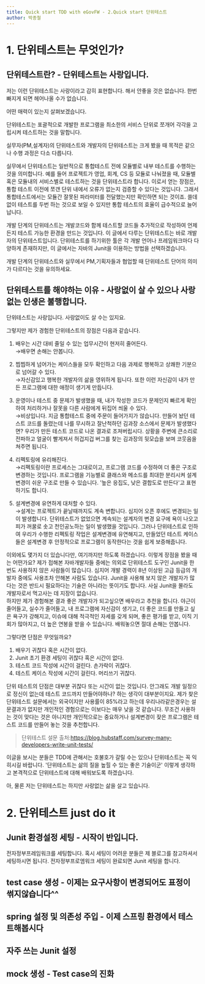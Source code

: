 ```yaml
---
title: Quick start TDD with eGovFW - 2.Quick start 단위테스트
author: 박종철
--- 
```


# 1. 단위테스트는 무엇인가?

## 단위테스트란? - 단위테스트는 사랑입니다.
저는 이런 단위테스트는 사랑이라고 감히 표현합니다. 해서 안좋을 것은 없습니다. 한번 빠지게 되면 헤어나올 수가 없습니다.

어떤 매력이 있는지 살펴보겠습니다.

단위테스트는 포괄적으로 개발한 프로그램을 최소한의 서비스 단위로 쪼개어 각각을 고립시켜 테스트하는 것을 말합니다. 

실무자(PM,설계자)의 단위테스트와 개발자의 단위테스트는 크게 봤을 때 목적은 같으나 수행 과정은 다소 다릅니다.

실무에서 단위테스트는 일반적으로 통합테스트 전에 모듈별로 내부 테스트를 수행하는 것을 의미합니다. 예를 들어 프로젝트가 영업, 회계, CS 등 모듈로 나눠졌을 때, 모듈별 혹은 모듈내의 서비스별로 테스트하는 것을 단위테스트라 합니다.
이로서 얻는 장점은, 통합 테스트 이전에 쪼갠 단위 내에서 오류가 없는지 검증할 수 있다는 것입니다. 그래서 통합테스트에서는 모듈간 잘못된 파라미터를 전달했는지만 확인하면 되는 것이죠. 쓸데없이 테스트를 두번 하는 것으로 보일 수 있지만 통합 테스트의 효율이 급수적으로 늘어납니다.

개발 단계의 단위테스트는 개발코드와 함께 테스트할 코드들 추가적으로 작성하여 언제든지 테스트 가능한 환경을 만드는 것입니다. 이 글에서 다루는 단위테스트는 바로 개발자의 단위테스트입니다. 단위테스트를 하기위한 툴은 각 개발 언어나 프레임워크마다 다양하게 존재하지만, 이 글에서는 자바의 Junit을 이용하는 방법을 선택하겠습니다.

개발 단계의 단위테스트와 실무에서 PM,기획자들과 협업할 때 단위테스트 단어의 의미가 다르다는 것을 유의하세요.

## 단위테스트를 해야하는 이유 - 사랑없이 살 수 있으나 사랑없는 인생은 불행합니다.
단위테스트는 사랑입니다. 사랑없이도 살 수는 있지요.

그렇지만 제가 경험한 단위테스트의 장점은 다음과 같습니다.
1. 배우는 시간 대비 줄일 수 있는 업무시간이 현저히 줄어든다.  
→배우면 손해는 안봅니다.

2. 찝찝하게 넘어가는 케이스들을 모두 확인하고 다음 과제로 행복하고 상쾌한 기분으로 넘어갈 수 있다.  
→자신감있고 행복한 개발자의 삶을 영위하게 됩니다. 또한 이런 자신감이 내가 만든 프로그램에 대한 애정이 생기게 만듭니다.

3. 운영이나 테스트 중 문제가 발생했을 때, 내가 작성한 코드가 문제인지 빠르게 확인하여 처리하거나 잘못을 다른 사람에게 뒤집어 씌울 수 있다.  
→비상입니다. 지금 통합테스트 중에 주문이 들어가지가 않습니다. 만들어 놨던 테스트 코드를 돌렸는데 나를 무시하고 잘난척하던 김과장 소스에서 문제가 발생했다면? 우리가 만든 테스트 코드로 나온 결과로 조져버립시다. 상황을 주변에 큰소리로 전파하고 얼굴이 빨게져서 허겁지겁 버그를 찾는 김과장의 뒷모습을 보며 코웃음을 쳐주면 됩니다.

4. 리펙토링에 유리해진다.  
→리펙토링이란 프로세스는 그대로이고, 프로그램 코드를 수정하여 더 좋은 구조로 변경하는 것입니다. 프로그램을 기능별로 클래스와 메소드를 최대한 분리시켜 설계변경이 쉬운 구조로 만들 수 있습니다. '높은 응집도, 낮은 결합도로 만든다'고 표현하기도 합니다.

5. 설계변경에 유연하게 대처할 수 있다.  
→설계는 프로젝트가 끝날때까지도 계속 변합니다. 심지어 오픈 후에도 변경되는 일이 발생합니다. 단위테스트가 없었으면 계속되는 설계자의 변경 요구에 욕이 나오고 피가 꺼꿀로 솟고 천인공노하는 일이 발생했을 것입니다. 그러나 단위테스트로 인하여 우리가 수행한 리펙토링 작업은 설계변경에 유연해지고, 만들었던 테스트 케이스들은 설계변경 후 안정적으로 프로그램이 동작한다는 것을 쉽게 보증해줍니다.

이외에도 몇가지 더 있습니다만, 여기까지만 하도록 하겠습니다. 이렇게 장점을 봤을 때는 어떤가요?
제가 접해본 자바개발자들 중에는 의외로 단위테스트 도구인 Junit을 한번도 사용하지 않은 사람들이 많습니다. 심지어 개발 경력이 8년 이상된 고급 등급의 개발자 중에도 사용조차 안해본 사람도 있습니다. Junit을 사용해 보지 않은 개발자가 많다는 것은 반드시 필요하다는 기술은 아니라는 뜻이기도 합니다. 사실 Junit을 몰라도 개발자로서 먹고사는 데 지장이 없습니다.  
하지만 제가 경험해본 결과 좋은 개발자가 되고싶으면 배우라고 추천을 합니다. 야근이 줄어들고, 실수가 줄어들고, 내 프로그램에 자신감이 생기고, 더 좋은 코드를 만들고 싶은 욕구가 강해지고, 이슈에 대해 적극적인 자세를 갖게 되며, 좋은 평가를 받고, 이직 기회가 많아지고, 더 높은 연봉을 받을 수 있습니다. 배워놓으면 절대 손해는 안봅니다. 

그렇다면 단점은 무엇일까요?  
1. 배우기 귀찮다 혹은 시간이 없다.
2. Junit 초기 환경 세팅이 귀찮다 혹은 시간이 없다.
3. 테스트 코드 작성에 시간이 걸린다. 손가락이 귀찮다.
4. 테스트 케이스 작성에 시간이 걸린다. 머리쓰기 귀찮다.  
  
단위 테스트의 단점은 대부분 귀찮다 또는 시간이 없는 것입니다. 안그래도 개발 일정으로 정신이 없는데 테스트 코드까지 만들어야하나? 하는 생각이 대부분이지요. 제가 찾은 단위테스트 설문에서는 외국이지만 사용률이 85%라고 하는데 우리나라같은경우는 설문결과가 없지만 개인적인 경험으로는 이보다는 매우 낮을 것 같습니다. 무조건 사용하는 것이 맞다는 것은 아니지만 개인적으로는 중요하거나 설계변경이 잦은 프로그램은 테스트 코드를 만들어 놓는 것을 추천합니다.  
> 단위테스트 설문 출처:https://blog.hubstaff.com/survey-many-developers-write-unit-tests/

이글을 보시는 분들은 TDD에 관해서는 호불호가 갈릴 수는 있으나 단위테스트는 꼭 익히시길 바랍니다. '단위테스트는 삶의 질을 높힐 수 있는 좋은 기술이군' 이렇게 생각하고 본격적으로 단위테스트에 대해 배워보도록 하겠습니다.

아, 물론 저는 단위테스트는 하지만 사랑없는 삶을 살고 있습니다.

# 2. 단위테스트 just do it
## Junit 환경설정 세팅 - 시작이 반입니다.
전자정부프레임워크를 세팅합니다. 혹시 세팅이 어려운 분들은 제 블로그를 참고하셔서 세팅하시면 됩니다.
전자정부프로엠워크 세팅이 완료되면 Junit 세팅을 합니다.

## test case 생성 - 이제는 요구사항이 변경되어도 표정이 썪지않습니다^^

## spring 설정 및 의존성 주입 - 이제 스프링 환경에서 테스트해봅시다

## 자주 쓰는 Junit 설정

## mock 생성 - Test case의 진화

